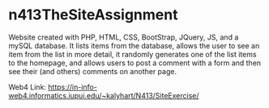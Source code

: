 # n413TheSiteAssignment

Website created with PHP, HTML, CSS, BootStrap, JQuery, JS, and a mySQL database. It lists items from the database, allows the user to see an item from the list in more detail, it randomly generates one of the list items to the homepage, and allows users to post a comment with a form and then see their (and others) comments on another page. 

Web4 Link: https://in-info-web4.informatics.iupui.edu/~kalyhart/N413/SiteExercise/
